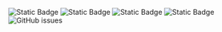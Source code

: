 ![Static Badge](https://img.shields.io/badge/blacklists-60-000000) ![Static Badge](https://img.shields.io/badge/blacklisted-2773059-cc0000) ![Static Badge](https://img.shields.io/badge/whitelisted-2245-00CC00) ![Static Badge](https://img.shields.io/badge/streaming_blacklist-28107-000000) ![GitHub issues](https://img.shields.io/github/issues/fabriziosalmi/blacklists)
